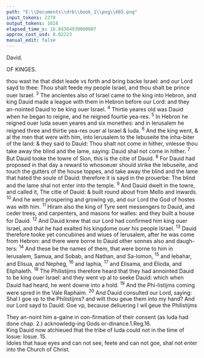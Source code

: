 ```yaml
---
path: "E:\\Documents\\drb\\book_1\\png\\665.png"
input_tokens: 2270
output_tokens: 1028
elapsed_time_s: 16.84304930000007
approx_cost_usd: 0.02223
manual_edit: false
---
```

David.

OF KINGES.

thou wast he that didst leade vs forth and bring backe Israel: and our Lord sayd to thee: Thou shalt feede my people Israel, and thou shalt be prince ouer Israel. <sup>3</sup> The ancientes also of Israel came to the king into Hebron, and king Dauid made a league with them in Hebron before our Lord: and they an-nointed Dauid to be king ouer Israel. <sup>4</sup> Thirtie yeares old was Dauid when he began to reigne, and he reigned fourtie yea-res. <sup>5</sup> In Hebron he reigned ouer Iuda seuen yeares and six monethes: and in Ierusalem he reigned three and thirtie yea-res ouer al Israel & Iuda. <sup>6</sup> And the king went, & al the men that were with him, into Ierusalem to the Iebuseite the inha-biter of the land: & they said to Dauid: Thou shalt not come in hither, vnlesse thou take away the blind and the lame, saying: Dauid shal not come in hither. <sup>7</sup> But Dauid tooke the towre of Sion, this is the citie of Dauid. <sup>8</sup> For Dauid had proposed in that day a reward to whosoeuer should strike the Iebuseite, and touch the gutters of the house toppes, and take away the blind and the lame that hated the soule of Dauid: therefore it is sayd in the prouerbe: The blind and the lame shal not enter into the temple. <sup>9</sup> And Dauid dwelt in the towre, and called it, The citie of Dauid: & built round about from Mello and inwards. <sup>10</sup> And he went prospering and growing vp, and our Lord the God of hostes was with him. <sup>11</sup> Hiram also the king of Tyre sent messengers to Dauid, and ceder trees, and carpenters, and masons for walles: and they built a house for Dauid. <sup>12</sup> And Dauid knew that our Lord had confirmed him king ouer Israel, and that he had exalted his kingdome ouer his people Israel. <sup>13</sup> Dauid therefore tooke yet concubines and wiues of Ierusalem, after he was come from Hebron: and there were borne to Dauid other sonnes also and daugh-ters: <sup>14</sup> And these be the names of them, that were borne to him in Ierusalem, Samua, and Sobab, and Nathan, and Sa-lomon, <sup>15</sup> and Iebahar, and Elisua, and Nepheg, <sup>16</sup> and Iaphia, <sup>17</sup> and Elisama, and Elioda, and Eliphaleth. <sup>18</sup> The Philistijms therefore heard that they had annointed Dauid to be king ouer Israel: and they went vp al to seeke Dauid: which when Dauid had heard, he went downe into a hold. <sup>19</sup> And the Phi-listijms coming were spred in the Vale Raphaim. <sup>20</sup> And Dauid consulted our Lord, saying: Shal I goe vp to the Philistijms? and wilt thou geue them into my hand? And our Lord sayd to Dauid: Goe vp, because deliuering I wil geue the Philistijms

<aside>They an-noint him a-gaine in con-firmation of their consent (as Iuda had done chap. 2.) acknowledg-ing Gods or-dinance.1.Reg.16.</aside>

<aside>King Dauid now atchieued that the tribe of Iuda could not in the time of Iosue: Iosue. 15.</aside>

<aside>Idoles that haue eyes and can not see, feete and can not goe, shal not enter into the Church of Christ.</aside>

[^1]: 1.Reg.16.